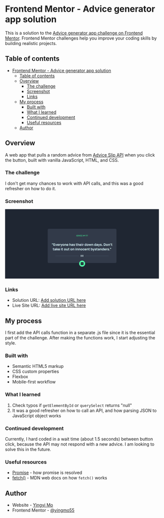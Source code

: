 # Frontend Mentor - Advice generator app solution

This is a solution to the [Advice generator app challenge on Frontend Mentor](https://www.frontendmentor.io/challenges/advice-generator-app-QdUG-13db). Frontend Mentor challenges help you improve your coding skills by building realistic projects.

## Table of contents

- [Frontend Mentor - Advice generator app solution](#frontend-mentor---advice-generator-app-solution)
  - [Table of contents](#table-of-contents)
  - [Overview](#overview)
    - [The challenge](#the-challenge)
    - [Screenshot](#screenshot)
    - [Links](#links)
  - [My process](#my-process)
    - [Built with](#built-with)
    - [What I learned](#what-i-learned)
    - [Continued development](#continued-development)
    - [Useful resources](#useful-resources)
  - [Author](#author)


## Overview
A web app that pulls a random advice from [Advice Slip API](https://api.adviceslip.com) when you click the button, built with vanilla JavaScript, HTML, and CSS.

### The challenge
I don't get many chances to work with API calls, and this was a good refresher on how to do it.

### Screenshot

![screenshot](./screenshot.png)

### Links

- Solution URL: [Add solution URL here](https://your-solution-url.com)
- Live Site URL: [Add live site URL here](https://your-live-site-url.com)

## My process
I first add the API calls function in a separate .js file since it is the essential part of the challenge. After making the functions work, I start adjusting the style.

### Built with
- Semantic HTML5 markup
- CSS custom properties
- Flexbox
- Mobile-first workflow

### What I learned

1. Check typos if `getElementById` or `querySelect` returns "null"
2. It was a good refresher on how to call an API, and how parsing JSON to JavaScript object works 


### Continued development
Currently, I hard coded in a wait time (about 1.5 seconds) between button click, because the API may not respond with a new advice. I am looking to solve this in the future.


### Useful resources

- [Promise](https://developer.mozilla.org/en-US/docs/Web/JavaScript/Reference/Global_Objects/Promise) - how promise is resolved
- [fetch()](https://developer.mozilla.org/en-US/docs/Web/API/fetch) - MDN web docs on how `fetch()` works


## Author

- Website - [Yingyi Mo](https://yingyimo.dev)
- Frontend Mentor - [@yingmo55](https://www.frontendmentor.io/profile/yingmo55)
